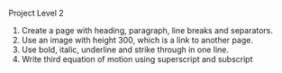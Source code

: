  Project Level 2
1. Create a page with heading, paragraph, line breaks and separators.
2. Use an image with height 300, which is a link to another page.
3. Use bold, italic, underline and strike through in one line.
4. Write third equation of motion using superscript and subscript
